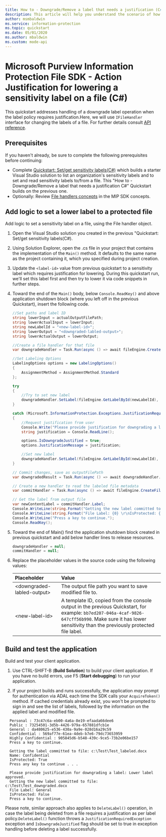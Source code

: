 ```yaml
---
title: How to - Downgrade/Remove a label that needs a justification (C#)
description: This article will help you understand the scenario of how to downgrade or remove a label needing justification (C#).
author: msmbaldwin
ms.service: information-protection
ms.topic: quickstart
ms.date: 05/01/2020
ms.author: mbaldwin
ms.custom: mode-api
---
```


# Microsoft Purview Information Protection File SDK - Action Justification for lowering a sensitivity label on a file (C#)

This quickstart addresses handling of a downgrade label operation when the label policy requires justification.Here, we will use `IFileHandler` interface for changing the labels of a file. For further details consult [API reference](/dotnet/api/?term=microsoft.informationprotection).

## Prerequisites

If you haven't already, be sure to complete the following prerequisites before continuing:

- Complete [Quickstart: Set/get sensitivity labels(C#)](quick-file-set-get-label-csharp.md) which builds a starter Visual Studio solution to list an organization's sensitivity labels and to set and read sensitivity labels to/from a file. This "How to - Downgrade/Remove a label that needs a justification C#" Quickstart builds on the previous one.
- Optionally: Review [File handlers concepts](concept-handler-file-cpp.md) in the MIP SDK concepts.

## Add logic to set a lower label to a protected file

Add logic to set a sensitivity label on a file, using the File handler object.

1. Open the Visual Studio solution you created in the previous "Quickstart: Set/get sensitivity labels(C#).

2. Using Solution Explorer, open the .cs file in your project that contains the implementation of the `Main()` method. It defaults to the same name as the project containing it, which you specified during project creation.

3. Update the `<label-id>` value from previous quickstart to a sensitivity label which requires justification for lowering. During this quickstart run, we'll set this label first and then try to lower it via code snippets in further steps.

4. Toward the end of the `Main()` body, below `Console.ReadKey()` and above application shutdown block (where you left off in the previous Quickstart), insert the following code.

    ```csharp
    //Set paths and label ID
    string lowerInput = actualOutputFilePath;
    string lowerActualInput = lowerInput;
    string newLabelId = "<new-label-id>";
    string lowerOutput = "<downgraded-labled-output>";
    string lowerActualOutput = lowerOutput;

    //Create a file handler for that file
    var downgradeHandler = Task.Run(async () => await fileEngine.CreateFileHandlerAsync(lowerInput, lowerActualInput, true)).Result;

    //Set Labeling Options
    LabelingOptions options = new LabelingOptions()
    {
        AssignmentMethod = AssignmentMethod.Standard
    };

    try
    {
        //Try to set new label
        downgradeHandler.SetLabel(fileEngine.GetLabelById(newLabelId), options, new ProtectionSettings());
    }

    catch (Microsoft.InformationProtection.Exceptions.JustificationRequiredException)
    {
        //Request justification from user
        Console.Write("Please provide justification for downgrading a label: ");
        string justification = Console.ReadLine();

        options.IsDowngradeJustified = true;
        options.JustificationMessage = justification;

        //Set new label
        downgradeHandler.SetLabel(fileEngine.GetLabelById(newLabelId), options, new ProtectionSettings());
    }

    // Commit changes, save as outputFilePath
    var downgradedResult = Task.Run(async () => await downgradeHandler.CommitAsync(lowerActualOutput)).Result;

    // Create a new handler to read the labeled file metadata
    var commitHandler = Task.Run(async () => await fileEngine.CreateFileHandlerAsync(lowerOutput, lowerActualOutput, true)).Result;

    // Get the label from output file
    var newContentLabel = commitHandler.Label;
    Console.WriteLine(string.Format("Getting the new label committed to file: {0}", lowerOutput));
    Console.WriteLine(string.Format("File Label: {0} \r\nIsProtected: {1}", newContentLabel.Label.Name, newContentLabel.IsProtectionAppliedFromLabel.ToString()));
    Console.WriteLine("Press a key to continue.");
    Console.ReadKey();

    ```

5. Toward the end of Main() find the application shutdown block created in previous quickstart and add below handler lines to release resources.

    ````csharp
    downgradeHandler = null;
    commitHandler = null;
    ````

6. Replace the placeholder values in the source code using the following values:

   | Placeholder | Value |
   |:----------- |:----- |
   | \<downgraded-labled-output\> | The output file path you want to save modified file to. |
   | \<new-label-id\> | A template ID, copied from the console output in the previous Quickstart, for example: `bb7ed207-046a-4caf-9826-647cff56b990`. Make sure it has lower sensitivity than the previously protected file label. |

## Build and test the application

Build and test your client application.

1. Use CTRL-SHIFT-B (**Build Solution**) to build your client application. If you have no build errors, use F5 (**Start debugging**) to run your application.

2. If your project builds and runs successfully, the application *may* prompt for authentication via ADAL each time the SDK calls your `AcquireToken()` method. If cached credentials already exist, you won't be prompted to sign in and see the list of labels, followed by the information on the applied label and modified file.

  ```console
    Personal : 73c47c6a-eb00-4a6a-8e19-efaada66dee6
    Public : 73254501-3d5b-4426-979a-657881dfcb1e
    General : da480625-e536-430a-9a9e-028d16a29c59
    Confidential : 569af77e-61ea-4deb-b7e6-79dc73653959
    Highly Confidential : 905845d6-b548-439c-9ce5-73b2e06be157
    Press a key to continue.

    Getting the label committed to file: c:\Test\Test_labeled.docx
    Name: Confidential
    IsProtected: True
    Press any key to continue . . .

    Please provide justification for downgrading a label: Lower label approved.
    Getting the new label committed to file: c:\Test\Test_downgraded.docx
    File Label: General
    IsProtected: False
    Press a key to continue.
   ```

Please note, similar approach also applies to `DeleteLabel()` operation, in case the label being deleted from a file requires a justification as per label policy.`DeleteLabel()` function throws a `JustificationRequiredException` exception and `IsDowngradeJustified` flag should be set to true in exception handling before deleting a label successfully.

